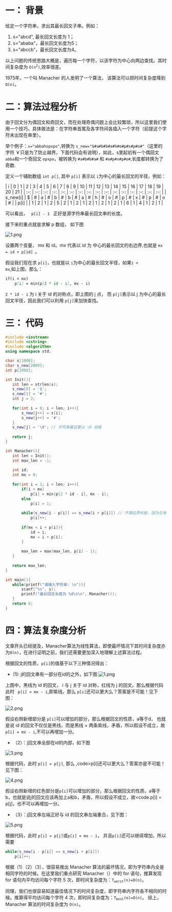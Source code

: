 # 一： 背景
给定一个字符串，求出其最长回文子串。例如：
 1. s="abcd", 最长回文长度为 1；
 2. s="ababa"，最长回文长度为5；
 3. s="abccb"，最长回文长度为4。


 以上问题的传统思路大概是，遍历每一个字符，以该字符为中心向两边查找。其时间复杂度为 <code>O(n<sup>2</sup>)</code>,效率很差。

1975年，一个叫 Manacher 的人发明了一个算法， 该算法可以把时间复杂度降到 <code>O(n)</code>。
# 二：算法过程分析
  由于回文分为偶回文和奇回文，而在处理奇偶问题上会比较繁琐，所以这里我们使用一个技巧，具体做法是：在字符串首尾及各字符间各插入一个字符（前提这个字符未出现在串里）。
  
  举个例子：<code>s="abbahopxpo"</code>,转换为 <code>s_new="$#a#b#b#a#h#o#p#x#p#o#"</code>（这里的字符  ￥只是为了防止越界，下面代码会有说明），如此，s里起初有一个偶回文 <code>abba</code>和一个奇回文 <code>opxpo</code>，被转换为 <code>#a#b#b#a#</code> 和 <code>#o#p#x#p#o#</code>,长度都转换为了奇数.
  
定义一个辅助数组 <code>int p[]</code>, 其中 <code>p[i]</code> 表示以 <code>i</code>为中心的最长回文的半径，例如：

| i | 0 | 1 | 2 | 3 | 4 | 5 | 6 | 7 | 8 | 9 | 10 | 11 | 12 | 13 | 14 | 15 | 16 | 17 | 18 | 19 | 20 | 21 |
| :-: | :-: | :-: | :-: | :-: | :-: | :-: | :-: | :-: | :-: | :-: | :-: | :-: | :-: | :-: | :-: |
| s_new[i] | $ | # | a | # | b | # | b | # | a | # | h | # | o | # | p | # | x | # | p | # | o | # | 
| p[i] |  |  1 | 2 | 1 | 2 | 5 | 2 | 1 | 2 | 1 | 2 | 1 | 2 | 1 | 2 | 1 | 6 | 1 | 4 | 1 | 2 | 1 |

可以看出， <code> p[i] - 1 </code> 正好是源字符串最长回文串的长度。

接下来的重点就是求解 p 数组， 如下图
 
 ![1.png](https://i.loli.net/2019/06/29/5d16bda5a877799771.png)
 
 设置两个变量， mx 和 id。mx 代表以 id 为 中心的最长回文的右边界,也就是 <code>mx = id + p[id] </code>。
 
 假设我们现在求 <code>p[i]</code>，也就是以 <code>i</code>为中心的最长回文半径，如果<code>i < mx</code>,如上图，那么：
 ```md
 if(i < mx)
     p[i] = min(p[2 * id - i], mx - i)
 ```
 <code>2 * id - i</code> 为 i 关于 id 的对称点，即上图的 j 点， 而 <code>p[j]</code>表示以 j 为中心的最长回文半径，因此我们可以利用  <code>p[j]</code>来加快查找。
 
 # 三： 代码
 ```cpp
 #include <iostream>
#include <cstring>
#include <algorithm>
using namespace std;

char s[1000];
char s_new[2000];
int p[2000];

int Init(){
	int len = strlen(s);
	s_new[0] = '$';
	s_new[1] = '#';
	int j = 2;
	
	for(int i = 0; i < len; i++){
		s_new[j++] = s[i];
		s_new[j++] = '#';
	}
	s_new[j] = '\0'; // 字符串最后要以 \0 结尾
	
	return j; 
} 

int Manacher(){
	int len = Init();
	int max_len = -1;
	
	int id;
	int mx = 0;
	
	for(int i = 1; i < len; i++){
		if(i < mx)
			p[i] = min(p[2 * id - i], mx - i);
		else
			p[i] = 1;
		
		while(s_new[i - p[i]] == s_new[i + p[i]]) // 不需边界判断，因为左有'$',右有'\0'
			p[i]++;
		
		if(mx < i + p[i]){
			id = i;
			mx = i + p[i];
		} 
		
		max_len = max(max_len, p[i] - 1);
	}
	
	return max_len;
}

int main(){
	while(printf("请输入字符串: \n")){
		scanf("%s", s);
		printf("最长回文长度为 %d\n\n", Manacher());
	}
	return 0;
}
```
# 四：算法复杂度分析
文章开头已经提及，Manacher算法为线性算法，即使最坏情况下其时间复杂度亦为<code>O(n)</code>，在进行证明之前，我们还需要更加深入地理解上述算法过程。

根据回文的性质，<code>p[i]</code>的值基于以下三种情况得出：
* (1): j的回文串有一部分在id的之外，如下图
![1.png](https://i.loli.net/2019/06/29/5d16c31db1cd281256.png)

上图中，黑线为 id 的回文， i 与 j 关于 id 对称，红线为 j 的回文。那么根据代码此时 <code> p[i] = mx - i</code>,即紫线。那么 <code>p[i]</code>还可以更大么？答案是不可能！见下图：

![2.png](https://i.loli.net/2019/06/29/5d16c31dc0f1a55903.png)

假设右侧新增部分是 <code>p[i]</code>可以增加的部分，那么根据回文的性质，a等于d， 也就是说 id 的回文不仅仅是黑线，而是黑线 + 两条紫线，矛盾，所以假设不成立，故 <code>p[i] = mx - i</code>,不可以再增加一分。

* （2）：j回文串全部在id的内部，如下图

![3.png](https://i.loli.net/2019/06/29/5d16c31de3b2a27940.png)

根据代码，此时 <code>p[i] = p[j]</code>, 那么 ,code>p[i]</code>还可以更大么？答案亦是不可能！见下图：

![4.png](https://i.loli.net/2019/06/29/5d16c31dc990f40806.png)

假设右侧新增的红色部分是<code>p[i]</code>可以增加的部分，那么根据回文的性质，a等于b，也就是说j的回文应该再加上a和b，矛盾，所以假设不成立，故<code.p[i] = p[j]</code>，也不可以再增加一分。

* （3）：j回文串左端正好与 id 的回文串左端重合，见下图：

![5.png](https://i.loli.net/2019/06/29/5d16c31dd7d7181410.png)

根据代码，此时 <code>p[i] = p[j]</code>或<code>p[i] = mx - i</code>， 并且<code>p[i]</code>还可以继续增加，所以需要

```cpp
while(s_new[i - p[i]] == s_new[i + p[i]])
    p[i]++;
```
根据（1）（2）（3），很容易推出 Manacher 算法的最坏情况，即为字符串内全是相同字符的时候。在这里我们重点研究 Manacher（）中的 for 语句，推算发现 for 语句内平均访问每个字符 5 次，即时间复杂度为：<code>T<sub>worst</sub>(n)=O(n)</code>。

同理，我们也很容易知道最佳情况下的时间复杂度，即字符串内字符各不相同的时候。推算得平均访问每个字符 4 次，即时间复杂度为：<code>T<sub>best</sub>(n)=O(n)</code>。
综上，Manacher 算法的时间复杂度为 <code>O(n)</code>。

